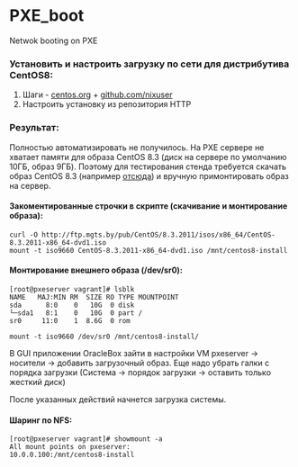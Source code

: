 # PXE_boot
Netwok booting on PXE


### Установить и настроить загрузку по сети для дистрибутива CentOS8:

1. Шаги - [centos.org](https://docs.centos.org/en-US/8-docs/advanced-install/assembly_preparing-for-a-network-install) + [github.com/nixuser](https://github.com/nixuser/virtlab/tree/main/centos_pxe)
2. Настроить установку из репозитория HTTP

### Результат:
Полностью автоматизировать не получилось. На PXE сервере не хватает памяти для образа CentOS 8.3 (диск на сервере по умолчанию 10ГБ, образ 9ГБ).
Поэтому для тестирования стенда требуется скачать образ CentOS 8.3 (например [отсюда](http://ftp.mgts.by/pub/CentOS/8.3.2011/isos/x86_64/CentOS-8.3.2011-x86_64-dvd1.iso)) и вручную примонтировать образ на сервер. 

#### Закоментированные строчки в скрипте (скачивание и монтирование образа):
```
curl -O http://ftp.mgts.by/pub/CentOS/8.3.2011/isos/x86_64/CentOS-8.3.2011-x86_64-dvd1.iso
mount -t iso9660 CentOS-8.3.2011-x86_64-dvd1.iso /mnt/centos8-install
```

#### Монтирование внешнего образа (/dev/sr0):
```
[root@pxeserver vagrant]# lsblk 
NAME   MAJ:MIN RM  SIZE RO TYPE MOUNTPOINT 
sda      8:0    0   10G  0 disk
└─sda1   8:1    0   10G  0 part /
sr0     11:0    1  8.6G  0 rom

mount -t iso9660 /dev/sr0 /mnt/centos8-install/
```

В GUI приложении OracleBox зайти в настройки VM pxeserver -> носители -> добавить загрузочный образ. Еще надо убрать галки с порядка загрузки (Система -> порядок загрузки -> оставить только жесткий диск)


После указанных действий начнется загрузка системы. 


#### Шаринг по NFS:
```
[root@pxeserver vagrant]# showmount -a 
All mount points on pxeserver:
10.0.0.100:/mnt/centos8-install
```


